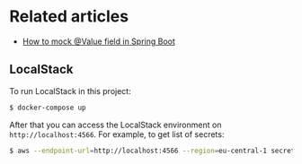 # Related articles

- [How to mock @Value field in Spring Boot](https://www.geekyhacker.com/how-to-mock-at-value-field-in-spring-boot/)


## LocalStack

To run LocalStack in this project:

```bash
$ docker-compose up
```

After that you can access the LocalStack environment on `http://localhost:4566`. For example, to get list of secrets:

```bash
$ aws --endpoint-url=http://localhost:4566 --region=eu-central-1 secretsmanager list-secrets
```
